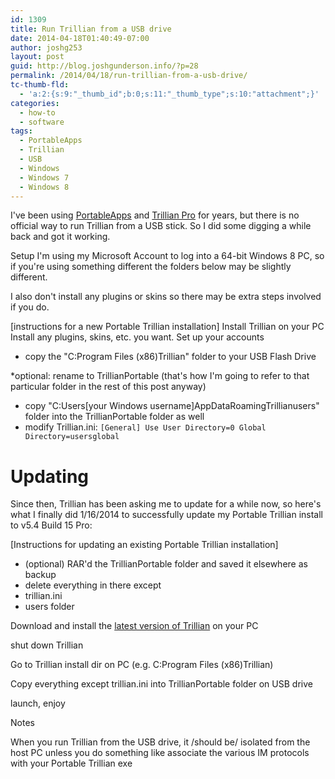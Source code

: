 ```yaml
---
id: 1309
title: Run Trillian from a USB drive
date: 2014-04-18T01:40:49-07:00
author: joshg253
layout: post
guid: http://blog.joshgunderson.info/?p=28
permalink: /2014/04/18/run-trillian-from-a-usb-drive/
tc-thumb-fld:
  - 'a:2:{s:9:"_thumb_id";b:0;s:11:"_thumb_type";s:10:"attachment";}'
categories:
  - how-to
  - software
tags:
  - PortableApps
  - Trillian
  - USB
  - Windows
  - Windows 7
  - Windows 8
---
```

I've been using <a href="http://portableapps.com">PortableApps</a> and <a href="http://trillian.im">Trillian Pro</a> for years, but there is no official way to run Trillian from a USB stick. So I did some digging a while back and got it working.

Setup
I'm using my Microsoft Account to log into a 64-bit Windows 8 PC, so if you're using something different the folders below may be slightly different.

I also don't install any plugins or skins so there may be extra steps involved if you do.

[instructions for a new Portable Trillian installation]
Install Trillian on your PC
Install any plugins, skins, etc. you want.
Set up your accounts

<ul>
    <li>copy the "C:Program Files (x86)Trillian" folder to your USB Flash Drive</li>
</ul>

*optional: rename to TrillianPortable (that's how I'm going to refer to that particular folder in the rest of this post anyway)
* copy "C:Users[your Windows username]AppDataRoamingTrillianusers" folder into the TrillianPortable folder as well
* modify Trillian.ini:
<code>[General]
Use User Directory=0
Global Directory=usersglobal</code>

<h1>Updating</h1>

Since then, Trillian has been asking me to update for a while now, so here's what I finally did 1/16/2014 to successfully update my Portable Trillian install to v5.4 Build 15 Pro:

[Instructions for updating an existing Portable Trillian installation]

<ul>
    <li>(optional) RAR'd the TrillianPortable folder and saved it elsewhere as backup</li>
    <li>delete everything in there except</li>
    <li>trillian.ini</li>
    <li>users folder</li>
</ul>

Download and install the <a href="https://www.trillian.im/download/">latest version of Trillian</a> on your PC

shut down Trillian

Go to Trillian install dir on PC (e.g. C:Program Files (x86)Trillian)

Copy everything except trillian.ini into TrillianPortable folder on USB drive

launch, enjoy

Notes

When you run Trillian from the USB drive, it /should be/ isolated from the host PC unless you do something like associate the various IM protocols with your Portable Trillian exe